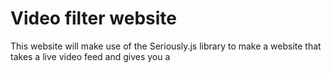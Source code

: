 # Video filter website
 This website will make use of the Seriously.js library to make a website that takes a live video feed and gives you a 
